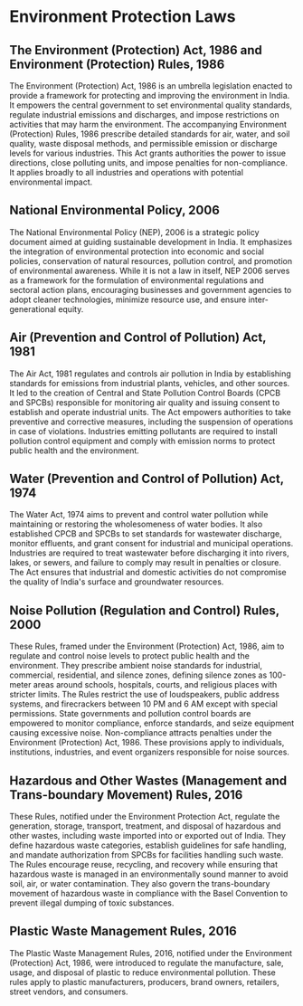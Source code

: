 # Environment Protection Laws

## The Environment (Protection) Act, 1986 and Environment (Protection) Rules, 1986

The Environment (Protection) Act, 1986 is an umbrella legislation enacted to provide a framework for protecting and improving the environment in India. It empowers the central government to set environmental quality standards, regulate industrial emissions and discharges, and impose restrictions on activities that may harm the environment. The accompanying Environment (Protection) Rules, 1986 prescribe detailed standards for air, water, and soil quality, waste disposal methods, and permissible emission or discharge levels for various industries. This Act grants authorities the power to issue directions, close polluting units, and impose penalties for non-compliance. It applies broadly to all industries and operations with potential environmental impact.

## National Environmental Policy, 2006

The National Environmental Policy (NEP), 2006 is a strategic policy document aimed at guiding sustainable development in India. It emphasizes the integration of environmental protection into economic and social policies, conservation of natural resources, pollution control, and promotion of environmental awareness. While it is not a law in itself, NEP 2006 serves as a framework for the formulation of environmental regulations and sectoral action plans, encouraging businesses and government agencies to adopt cleaner technologies, minimize resource use, and ensure inter-generational equity.

## Air (Prevention and Control of Pollution) Act, 1981

The Air Act, 1981 regulates and controls air pollution in India by establishing standards for emissions from industrial plants, vehicles, and other sources. It led to the creation of Central and State Pollution Control Boards (CPCB and SPCBs) responsible for monitoring air quality and issuing consent to establish and operate industrial units. The Act empowers authorities to take preventive and corrective measures, including the suspension of operations in case of violations. Industries emitting pollutants are required to install pollution control equipment and comply with emission norms to protect public health and the environment.

## Water (Prevention and Control of Pollution) Act, 1974

The Water Act, 1974 aims to prevent and control water pollution while maintaining or restoring the wholesomeness of water bodies. It also established CPCB and SPCBs to set standards for wastewater discharge, monitor effluents, and grant consent for industrial and municipal operations. Industries are required to treat wastewater before discharging it into rivers, lakes, or sewers, and failure to comply may result in penalties or closure. The Act ensures that industrial and domestic activities do not compromise the quality of India's surface and groundwater resources.

## Noise Pollution (Regulation and Control) Rules, 2000

These Rules, framed under the Environment (Protection) Act, 1986, aim to regulate and control noise levels to protect public health and the environment. They prescribe ambient noise standards for industrial, commercial, residential, and silence zones, defining silence zones as 100-meter areas around schools, hospitals, courts, and religious places with stricter limits. The Rules restrict the use of loudspeakers, public address systems, and firecrackers between 10 PM and 6 AM except with special permissions. State governments and pollution control boards are empowered to monitor compliance, enforce standards, and seize equipment causing excessive noise. Non-compliance attracts penalties under the Environment (Protection) Act, 1986. These provisions apply to individuals, institutions, industries, and event organizers responsible for noise sources.

## Hazardous and Other Wastes (Management and Trans-boundary Movement) Rules, 2016

These Rules, notified under the Environment Protection Act, regulate the generation, storage, transport, treatment, and disposal of hazardous and other wastes, including waste imported into or exported out of India. They define hazardous waste categories, establish guidelines for safe handling, and mandate authorization from SPCBs for facilities handling such waste. The Rules encourage reuse, recycling, and recovery while ensuring that hazardous waste is managed in an environmentally sound manner to avoid soil, air, or water contamination. They also govern the trans-boundary movement of hazardous waste in compliance with the Basel Convention to prevent illegal dumping of toxic substances.

## Plastic Waste Management Rules, 2016

The Plastic Waste Management Rules, 2016, notified under the Environment (Protection) Act, 1986, were introduced to regulate the manufacture, sale, usage, and disposal of plastic to reduce environmental pollution. These rules apply to plastic manufacturers, producers, brand owners, retailers, street vendors, and consumers.